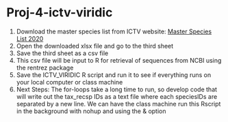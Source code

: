 # Proj-4-ictv-viridic

1. Download the master species list from ICTV website: [Master Species List 2020](https://talk.ictvonline.org/files/master-species-lists/m/msl/12314)
2. Open the downloaded xlsx file and go to the third sheet
3. Save the third sheet as a csv file 
4. This csv file will be input to R for retrieval of sequences from NCBI using the rentrez package
5. Save the ICTV_VIRIDIC R script and run it to see if everything runs on your local computer or class machine
6. Next Steps: The for-loops take a long time to run, so develop code that will write out the tax_recsp IDs as a text file where each speciesIDs are separated by a new line. We can have the class machine run this Rscript in the background with nohup and using the & option
